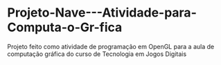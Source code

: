 # Projeto-Nave---Atividade-para-Computa-o-Gr-fica
Projeto feito como atividade de programação em OpenGL para a aula de computação gráfica do curso de Tecnologia em Jogos Digitais
